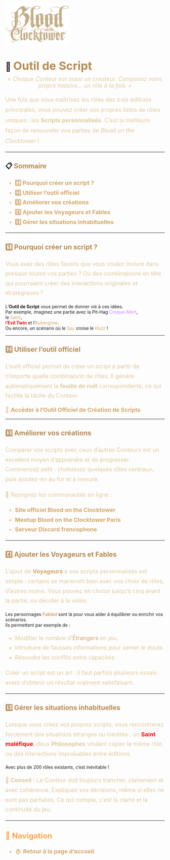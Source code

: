 <p align="left">
  <a href="/botc-fr-bambi/">
    <img src="images/logo.png" alt="Accueil BotC FR" width="200">
  </a>
</p>

# 🔧 <span style="color:#b58b52; font-weight:bold; font-size:36px;">Outil de Script</span>

<p style="text-align:center; color:#e0c99d; font-style:italic; font-size:18px; margin-top:-10px;">
  « Chaque Conteur est aussi un créateur.  
  Composez votre propre histoire... un rôle à la fois. »
</p>

<p style="color:#e0c99d; font-size:18px; line-height:1.8;">
Une fois que vous maîtrisez les rôles des trois éditions principales,  
vous pouvez créer vos propres listes de rôles uniques : les <strong>Scripts personnalisés</strong>.  
C’est la meilleure façon de renouveler vos parties de <em>Blood on the Clocktower</em> !
</p>

---

## 📋 <span style="color:#b58b52; font-weight:bold;">Sommaire</span>

<ul style="color:#e0c99d; font-size:18px; line-height:1.7;">
  <li><a href="#pourquoi-creer-un-script" style="color:#d4a76a; font-weight:bold; text-decoration:none;">1️⃣ Pourquoi créer un script ?</a></li>
  <li><a href="#utiliser-loutil-officiel" style="color:#d4a76a; font-weight:bold; text-decoration:none;">2️⃣ Utiliser l’outil officiel</a></li>
  <li><a href="#ameliorer-vos-creations" style="color:#d4a76a; font-weight:bold; text-decoration:none;">3️⃣ Améliorer vos créations</a></li>
  <li><a href="#ajouter-voyageurs-fables" style="color:#d4a76a; font-weight:bold; text-decoration:none;">4️⃣ Ajouter les Voyageurs et Fables</a></li>
  <li><a href="#gerer-les-situations-inhabituelles" style="color:#d4a76a; font-weight:bold; text-decoration:none;">5️⃣ Gérer les situations inhabituelles</a></li>
</ul>

---

## <span id="pourquoi-creer-un-script" style="color:#b58b52; font-weight:bold;">1️⃣ Pourquoi créer un script ?</span>

<p style="color:#e0c99d; font-size:18px; line-height:1.7;">
Vous avez des rôles favoris que vous voulez inclure dans presque toutes vos parties ?  
Ou des combinaisons en tête qui pourraient créer des interactions originales et stratégiques ?  

L’<strong>Outil de Script</strong> vous permet de donner vie à ces idées.  
Par exemple, imaginez une partie avec la Pit-Hag <a href="./bmr_roles/pithag.html" style="color:#d67bff; text-decoration:none;">Croque-Mort</a>,  
le <a href="./tb_roles/saint.html" style="color:#d4a76a; text-decoration:none;">Saint</a>,  
l’<span style="color:red; font-weight:bold;">Evil Twin</span> et l’<a href="./bmr_roles/aubergiste.html" style="color:#d4a76a; text-decoration:none;">Aubergiste</a>.  
Ou encore, un scénario où le <a href="./sv_roles/espion.html" style="color:#d4a76a; text-decoration:none;">Spy</a> croise le <a href="./sv_roles/maladroit.html" style="color:#d4a76a; text-decoration:none;">Klutz</a> !
</p>

---

## <span id="utiliser-loutil-officiel" style="color:#b58b52; font-weight:bold;">2️⃣ Utiliser l’outil officiel</span>

<p style="color:#e0c99d; font-size:18px; line-height:1.7;">
L’outil officiel permet de créer un script à partir de n’importe quelle combinaison de rôles.  
Il génère automatiquement la <strong>feuille de nuit</strong> correspondante, ce qui facilite la tâche du Conteur.  
</p>

<p style="color:#e0c99d; font-size:18px;">
🔧 <a href="https://script.bloodontheclocktower.com" style="color:#d4a76a; font-weight:bold; text-decoration:none;">Accéder à l’Outil Officiel de Création de Scripts</a>
</p>

---

## <span id="ameliorer-vos-creations" style="color:#b58b52; font-weight:bold;">3️⃣ Améliorer vos créations</span>

<p style="color:#e0c99d; font-size:18px; line-height:1.7;">
Comparer vos scripts avec ceux d’autres Conteurs est un excellent moyen d’apprendre et de progresser.  
Commencez petit : choisissez quelques rôles centraux, puis ajoutez-en au fur et à mesure.  
</p>

<p style="color:#e0c99d; font-size:18px; line-height:1.7;">
💬 Rejoignez les communautés en ligne :
</p>

<ul style="color:#e0c99d; font-size:18px; line-height:1.7;">
  <li><a href="https://bloodontheclocktower.com" style="color:#d4a76a; font-weight:bold; text-decoration:none;">Site officiel Blood on the Clocktower</a></li>
  <li><a href="https://www.meetup.com/blood-on-the-clocktower-paris/" style="color:#d4a76a; font-weight:bold; text-decoration:none;">Meetup Blood on the Clocktower Paris</a></li>
  <li><a href="https://discord.gg/tGDVmZfZpE" style="color:#d4a76a; font-weight:bold; text-decoration:none;">Serveur Discord francophone</a></li>
</ul>

---

## <span id="ajouter-voyageurs-fables" style="color:#b58b52; font-weight:bold;">4️⃣ Ajouter les Voyageurs et Fables</span>

<p style="color:#e0c99d; font-size:18px; line-height:1.7;">
L’ajout de <a href="./voyageurs/voyageurs.html" style="color:#d4a76a; font-weight:bold; text-decoration:none;">Voyageurs</a> à vos scripts personnalisés est simple :  
certains se marieront bien avec vos choix de rôles, d’autres moins.  
Vous pouvez en choisir jusqu’à cinq avant la partie, ou décider à la volée.  

Les personnages <a href="./fabled.html" style="color:#d4a76a; font-weight:bold; text-decoration:none;">Fabled</a> sont là pour vous aider à équilibrer ou enrichir vos scénarios.  
Ils permettent par exemple de :
</p>

<ul style="color:#e0c99d; font-size:18px; line-height:1.7;">
  <li>Modifier le nombre d’<a href="./etrangers.html" style="color:#d4a76a; text-decoration:none;">Étrangers</a> en jeu.</li>
  <li>Introduire de fausses informations pour semer le doute.</li>
  <li>Résoudre les conflits entre capacités.</li>
</ul>

<p style="color:#e0c99d; font-size:18px; line-height:1.7;">
Créer un script est un art : il faut parfois plusieurs essais avant d’obtenir un résultat vraiment satisfaisant.
</p>

---

## <span id="gerer-les-situations-inhabituelles" style="color:#b58b52; font-weight:bold;">5️⃣ Gérer les situations inhabituelles</span>

<p style="color:#e0c99d; font-size:18px; line-height:1.7;">
Lorsque vous créez vos propres scripts, vous rencontrerez forcément des situations étranges ou inédites :  
un <span style="color:red; font-weight:bold;">Saint maléfique</span>, deux <strong>Philosophes</strong> voulant copier le même rôle,  
ou des interactions improbables entre éditions.  

Avec plus de 200 rôles existants, c’est inévitable !  
</p>

<p style="color:#e0c99d; font-size:18px; line-height:1.7;">
📜 <strong>Conseil :</strong> Le Conteur doit toujours trancher, clairement et avec cohérence.  
Expliquez vos décisions, même si elles ne sont pas parfaites.  
Ce qui compte, c’est la clarté et la continuité du jeu.  
</p>

---

<h2 style="color:#ffa64d; font-weight:bold; font-size:24px;">📂 Navigation</h2>

<ul style="color:#e0c99d; font-size:18px; line-height:1.7;">
  <li>🏠 <a href="./index.html" style="color:#d4a76a; font-weight:bold; text-decoration:none;">Retour à la page d’accueil</a></li>
</ul>
